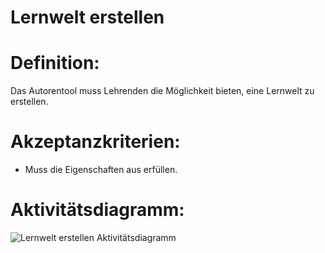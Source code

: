 # Lernwelt erstellen



# Definition:

Das Autorentool muss Lehrenden die Möglichkeit bieten, eine Lernwelt zu erstellen.



# Akzeptanzkriterien: 
- Muss die Eigenschaften aus [](Lernwelt-Eigenschaften-Autorentool.md) erfüllen.

# Aktivitätsdiagramm:
![Lernwelt erstellen Aktivitätsdiagramm](imageASE1.png)
